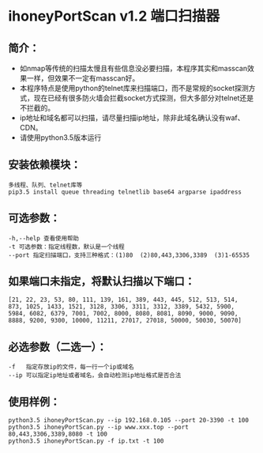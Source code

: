 # ihoneyPortScan v1.2 端口扫描器


## 简介：
* 如nmap等传统的扫描太慢且有些信息没必要扫描，本程序其实和masscan效果一样，但效果不一定有masscan好。
* 本程序特点是使用python的telnet库来扫描端口，而不是常规的socket探测方式，现在已经有很多防火墙会拦截socket方式探测，但大多部分对telnet还是不拦截的。
* ip地址和域名都可以扫描，请尽量扫描ip地址，除非此域名确认没有waf、CDN。
* 请使用python3.5版本运行


## 安装依赖模块：
	多线程、队列、telnet库等
	pip3.5 install queue threading telnetlib base64 argparse ipaddress

## 可选参数：
	-h,--help 查看使用帮助 
	-t 可选参数：指定线程数，默认是一个线程
	--port 指定扫描端口，支持三种格式：(1)80  (2)80,443,3306,3389  (3)1-65535   

## 如果端口未指定，将默认扫描以下端口：
	[21, 22, 23, 53, 80, 111, 139, 161, 389, 443, 445, 512, 513, 514,
	873, 1025, 1433, 1521, 3128, 3306, 3311, 3312, 3389, 5432, 5900,
	5984, 6082, 6379, 7001, 7002, 8000, 8080, 8081, 8090, 9000, 9090,
	8888, 9200, 9300, 10000, 11211, 27017, 27018, 50000, 50030, 50070]

## 必选参数（二选一）：
	-f   指定存放ip的文件，每一行一个ip或域名
	--ip 可以指定ip地址或者域名，会自动检测ip地址格式是否合法

## 使用样例：
	python3.5 ihoneyPortScan.py --ip 192.168.0.105 --port 20-3390 -t 100
	python3.5 ihoneyPortScan.py --ip www.xxx.top --port 80,443,3306,3389,8080 -t 100
	python3.5 ihoneyPortScan.py -f ip.txt -t 100
